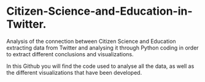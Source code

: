 # Citizen-Science-and-Education-in-Twitter.
Analysis of the connection between Citizen Science and Education extracting data from Twitter and analysing it through Python coding in order to extract different conclusions and visualizations.

In this Github you will find the code used to analyse all the data, as well as the different visualizations that have been developed.
